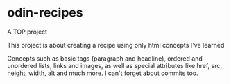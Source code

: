 # odin-recipes
A TOP project

This project is about creating a recipe using only html concepts I've learned

Concepts such as basic tags (paragraph and headline), ordered and unordered lists, links and images, as well as special attributes like href, src, height, width, alt and much more. I can't forget about commits too. 